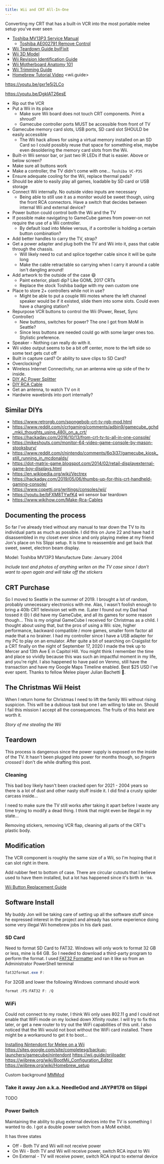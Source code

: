 ```yaml
---
title: Wii and CRT All-In-One
---
```


Converting my CRT that has a built-in VCR into the most portable melee setup you've ever seen

- [Toshiba MV13P3 Service Manual](/assets/files/toshiba-mv13p3-manual.pdf)
  - [Toshiba AE002791 Remove Control](https://toshiba.encompass.com/item/5799975/Toshiba/AE002791/) 
- [Wii Teardown Guide byiFixit](https://www.ifixit.com/Teardown/Nintendo+Wii+Teardown/812)
- [Wii 3D Model](https://www.turbosquid.com/3d-models/nintendo-wii-3d-model/392588)
- [Wii Revision Identification Guide](https://bitbuilt.net/forums/index.php?threads/revision-identification-guide.863/)
- [Wii Motherboard Anatomy 101](https://bitbuilt.net/forums/index.php?threads/wii-motherboard-anatomy-101.1286/)
- [Wii Trimming Guide](https://bitbuilt.net/forums/index.php?threads/the-definitive-wii-trimming-guide.198/)
- [Homebrew Tutorial Video](https://youtu.be/BSE34AQTCdg)
<wii.guide>

<https://youtu.be/gxr1e5j2LCo>

<https://youtu.be/DgkIAT26esE>

- Rip out the VCR
- Put a Wii in its place
  - Make sure Wii board does not touch CRT components. Print a shroud?
  - Gamecube controller ports MUST be accessible from front of TV
- Gamecube memory card slots, USB ports, SD card slot SHOULD be easily accessible
  - The Wii hack allows for using a virtual memory installed on an SD Card so I could possibly reuse that space for something else, maybe even desoldering the memory card slots from the Wii.
- Built-in Wii sensor bar, or just two IR LEDs if that is easier. Above or below screen?
- Make sure all buttons work
- Make a controller, the TV didn't come with one... `Toshiba VC-P3S`
- Ensure adequate cooling for the Wii, replace thermal pads?
- Should be able to easily play all games, loadable by SD card or USB storage
- Connect Wii internally. No outside video inputs are necessary
  - Being able to still use it as a monitor would be sweet though, using the front RCA connectors. Have a switch that decides between internal Wii and external device?
- Power button could control both the Wii and the TV
- If possible make navigating to GameCube games from power-on not require the use of a Wii controller.
  - By default load into Melee versus, if a controller is holding a certain button combination?
- Add better handles to carry the TV, strap?
- Get a power adapter and plug both the TV and Wii into it, pass that cable through the chassis.
  - Will likely need to cut and splice together cable since it will be quite long
  - Make the cable retractable so carrying when I carry it around a cable isn't dangling around!
- Add artwork to the outside of the case :smile:
  - Paint exterior, plasti dip? Like GOML 2017 CRTs
  - Replace the stock Toshiba badge with my own custom one
- Place to store 2+ controllers while not in use?
  - Might be able to put a couple Wii motes where the left channel speaker would be if it existed, slide them into some slots. Could even have a charging station?
- Repurpose VCR buttons to control the Wii (Power, Reset, Sync Controller)
  - New buttons, switches for power? The one I got from MoM in Seattle?
  - Since less buttons are needed could go with some larger ones too. Stylistic preference.
- Speaker - Nothing can really do with it.
- Wii video output seems to be a bit off center, more to the left side so some text gets cut off
- Built in capture card? Or ability to save clips to SD Card?
- Overclocking?
- Wireless Internet Connectivity, run an antenna wire up side of the tv inside.
- [DIY AC Power Splitter](https://youtu.be/PZ2wdQFTI9M)
- [DIY RCA Cable](https://youtu.be/Hwtt4vPkATQ)
- Get an antenna, to watch TV on it
- Hardwire wavebirds into port internally?

## Similar DIYs

- <https://www.retrorgb.com/spongebob-crt-tv-rgb-mod.html>
- <https://www.reddit.com/r/crtgaming/comments/adbin9/gamecube_gchd_mkii_thoughts_using_480i_on_a_crt/>
- <https://hackaday.com/2016/10/13/from-crt-tv-to-all-in-one-console/>
- <https://mikeshouts.com/monitor-64-video-game-console-by-mason-stooksbury/>
- <https://www.reddit.com/r/nintendo/comments/6q3j37/gamecube_kiosk_still_running_in_mcdonalds/>
- <https://dot-matrix-game.blogspot.com/2014/02/retail-displayexternal-game-boy-displays.html>
- <https://en.wikipedia.org/wiki/Vectrex>
- <https://hackaday.com/2019/05/06/thumbs-up-for-this-crt-handheld-gaming-console/>
- <https://www.copetti.org/writings/consoles/wii/>
- <https://youtu.be/bFXM8TYwfK4> wii sensor bar teardown
- <https://www.wikihow.com/Make-Rca-Cables>

## Documenting the process

So far I've already tried without any manual to tear down the TV to its individual parts as much as possible.
I did this on June 22 and have had it disassembled in my closet ever since and only playing melee at my friend Jon's place on his Slippi setup. It is time to reassemble and get back that sweet, sweet, electron beam display.

Model: Toshiba MV13P3
Manufacture Date: January 2004

_Include text and photos of anything writen on the TV case since I don't want to open again and will take off the stickers_

## CRT Purchase

So I moved to Seattle in the summer of 2019. I brought a lot of random, probably unnecessary electronics with me. Alas, I wasn't foolish enough to bring a 40lb CRT television set with me. (Later I found out my Dad had tossed it 😢)
I did have my GameCube, and all its games for some reason though... This is my original GameCube I received for Christmas as a child. I thought about using that, but the pros of using a Wii: size, higher performance, backward compatible / more games, smaller form factor all made that a no brainer.
I had my controller since I have a USB adapter for my PC to play on an emulator.
After quite a bit of searching on Craigslist for a CRT finally on the night of September 17, 2020 I made the trek up to Mercer and 13th Ave E in Capitol Hill. You might think I remember the time and place so vividly because this was such an impactful moment in my life, and you're right. I also happened to have paid on Venmo, still have the transaction and have my Google Maps Timeline enabled. Best $25 USD I've ever spent. Thanks to fellow Melee player Julian Bachetti 💙.

## The Christmas Wii Heist

When I return home for Christmas I need to lift the family Wii without rising suspicion. This will be a dubious task but one I am willing to take on. Should I fail this mission I accept all the consequences. The fruits of this heist are worth it.

_Story of me stealing the Wii_

## Teardown

This process is dangerous since the power supply is exposed on the inside of the TV.
It hasn't been plugged into power for months though, so _fingers crossed_ I don't die while drafting this post.

### Cleaning

This bad boy likely hasn't been cracked open for 2021 - 2004 years so there is a lot of dust and other nasty stuff inside it. I did find a crusty spider carcass inside...

I need to make sure the TV still works after taking it apart before I waste any time trying to modify a dead thing. I think that might even be illegal in my state...

Removing stickers, removing VCR flap, cleaning all parts of the CRT's plastic body.

## Modification

The VCR component is roughly the same size of a Wii, so I'm hoping that it can slot right in there.

Add rubber feet to bottom of case. There are circular cutouts that I believe used to have them installed, but a lot has happened since it's birth in `'04`.

[Wii Button Replacement Guide](https://www.instructables.com/Fix-Repair-Nintendo-Wii-Power-Reset-Sync-E/)

## Software Install

My buddy Jon will be taking care of setting up all the software stuff since he expressed interest in the project and already has some experience doing some very illegal Wii homebrew jobs in his dark past.

### SD Card

Need to format SD Card to FAT32. Windows will only work to format 32 GB or less, mine is 64 GB.
So I needed to download a third-party program to perform the format. I used [FAT32 Formatter]() and ran it like so from an Administrator PowerShell terminal

```powershell
fat32format.exe F:
```

For 32GB and lower the following Windows command should work

```powershell
format /FS:FAT32 F: /Q
```

### WiFi

Could not connect to my router, I think Wii only uses 802.11 g and I could not enable that WiFi mode on my locked down Xfinity router. I will try to fix this later, or get a new router to try out the WiFi capabilities of this unit. I also noticed that the Wii would not boot without the WiFi card installed. There might be a workaround to get it to boot...

[Installing Nintendont for Melee on a Wii](https://smashboards.com/threads/full-guide-to-installing-nintendont-for-melee-on-a-wii-from-4-3-to-hacked.485886/)
<https://sites.google.com/site/completesg/backup-launchers/gamecube/nintendont>
<https://wii.guide/priiloader>
<https://wiibrew.org/wiki/BootMii_Configuration_Editor>
<https://wiibrew.org/wiki/Homebrew_setup>

Custom background [MMMod](https://send0r.de/MMMod.html)

### Take it away Jon a.k.a. NeedleGod and JAYP#178 on Slippi

TODO

### Power Switch

Maintaining the ability to plug external devices into the TV is something I wanted to do.
I got a double power switch from a MoM exhibit.

It has three states

- Off - Both TV and Wii will not receive power
- On Wii - Both TV and Wii will receive power, switch RCA input to Wii
- On External - TV will receive power, switch RCA input to external device

<!-- TODO: Add link to GameCube USD Adapter Case -->
